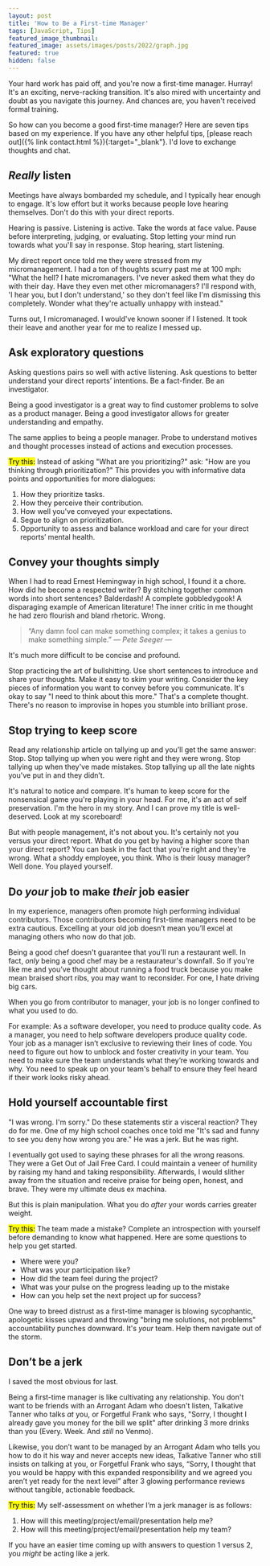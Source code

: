 ```yaml
---
layout: post
title: 'How to Be a First-time Manager'
tags: [JavaScript, Tips]
featured_image_thumbnail:
featured_image: assets/images/posts/2022/graph.jpg
featured: true
hidden: false
---
```


Your hard work has paid off, and you're now a first-time manager. Hurray! It's an exciting, nerve-racking transition. It's also mired with uncertainty and doubt as you navigate this journey. And chances are, you haven't received formal training.

So how can you become a good first-time manager? Here are seven tips based on my experience. If you have any other helpful tips, [please reach out]({% link contact.html %}){:target="_blank"}. I'd love to exchange thoughts and chat.

## *Really* listen

Meetings have always bombarded my schedule, and I typically hear enough to engage. It's low effort but it works because people love hearing themselves. Don't do this with your direct reports.

Hearing is passive. Listening is active. Take the words at face value. Pause before interpreting, judging, or evaluating. Stop letting your mind run towards what you'll say in response. Stop hearing, start listening.

My direct report once told me they were stressed from my micromanagement. I had a ton of thoughts scurry past me at 100 mph: "What the hell? I hate micromanagers. I've never asked them what they do with their day. Have they even met other micromanagers? I'll respond with, 'I hear you, but I don't understand,' so they don't feel like I'm dismissing this completely. Wonder what they're actually unhappy with instead."

Turns out, I micromanaged. I would've known sooner if I listened. It took their leave and another year for me to realize I messed up.

## Ask exploratory questions

Asking questions pairs so well with active listening. Ask questions to better understand your direct reports’ intentions. Be a fact-finder. Be an investigator.

Being a good investigator is a great way to find customer problems to solve as a product manager. Being a good investigator allows for greater understanding and empathy.

The same applies to being a people manager. Probe to understand motives and thought processes instead of actions and execution processes.

<mark>Try this:</mark> Instead of asking "What are you prioritizing?" ask: "How are you thinking through prioritization?" This provides you with informative data points and opportunities for more dialogues:
1. How they prioritize tasks.
2. How they perceive their contribution.
3. How well you've conveyed your expectations.
4. Segue to align on prioritization.
5. Opportunity to assess and balance workload and care for your direct reports’ mental health.

## Convey your thoughts simply
When I had to read Ernest Hemingway in high school, I found it a chore. How did he become a respected writer? By stitching together common words into short sentences? Balderdash! A complete gobbledygook! A disparaging example of American literature! The inner critic in me thought he had zero flourish and bland rhetoric. Wrong.

>“Any damn fool can make something complex; it takes a genius to make something simple.” <cite>― Pete Seeger ―</cite>

It's much more difficult to be concise and profound.

Stop practicing the art of bullshitting. Use short sentences to introduce and share your thoughts. Make it easy to skim your writing. Consider the key pieces of information you want to convey before you communicate. It's okay to say "I need to think about this more." That's a complete thought. There's no reason to improvise in hopes you stumble into brilliant prose.

## Stop trying to keep score

Read any relationship article on tallying up and you’ll get the same answer: Stop. Stop tallying up when you were right and they were wrong. Stop tallying up when they've made mistakes. Stop tallying up all the late nights you've put in and they didn’t.

It's natural to notice and compare. It's human to keep score for the nonsensical game you're playing in your head. For me, it's an act of self preservation. I'm the hero in my story. And I can prove my title is well-deserved. Look at my scoreboard!

But with people management, it's not about you. It's certainly not you versus your direct report. What do you get by having a higher score than your direct report? You can bask in the fact that you're right and they're wrong. What a shoddy employee, you think. Who is their lousy manager? Well done. You played yourself.

## Do *your* job to make *their* job easier

In my experience, managers often promote high performing individual contributors. Those contributors becoming first-time managers need to be extra cautious. Excelling at your old job doesn’t mean you’ll excel at managing others who now do that job.

Being a good chef doesn't guarantee that you'll run a restaurant well. In fact, *only* being a good chef may be a restaurateur's downfall. So if you're like me and you’ve thought about running a food truck because you make mean braised short ribs, you may want to reconsider. For one, I hate driving big cars.

When you go from contributor to manager, your job is no longer confined to what you used to do.

For example: As a software developer, you need to produce quality code. As a manager, you need to help software developers produce quality code. Your job as a manager isn’t exclusive to reviewing their lines of code. You need to figure out how to unblock and foster creativity in your team. You need to make sure the team understands what they’re working towards and why. You need to speak up on your team's behalf to ensure they feel heard if their work looks risky ahead.

## Hold yourself accountable first

"I was wrong. I'm sorry." Do these statements stir a visceral reaction? They do for me. One of my high school coaches once told me "It's sad and funny to see you deny how wrong you are." He was a jerk. But he was right.

I eventually got used to saying these phrases for all the wrong reasons. They were a Get Out of Jail Free Card. I could maintain a veneer of humility by raising my hand and taking responsibility. Afterwards, I would slither away from the situation and receive praise for being open, honest, and brave. They were my ultimate deus ex machina.

But this is plain manipulation. What you do *after* your words carries greater weight.

<mark>Try this:</mark> The team made a mistake? Complete an introspection with yourself before demanding to know what happened. Here are some questions to help you get started.

- Where were you?
- What was your participation like?
- How did the team feel during the project?
- What was your pulse on the progress leading up to the mistake
- How can you help set the next project up for success?

One way to breed distrust as a first-time manager is blowing sycophantic, apologetic kisses upward and throwing "bring me solutions, not problems" accountability punches downward. It's *your* team. Help them navigate out of the storm.

## Don’t be a jerk

I saved the most obvious for last.

Being a first-time manager is like cultivating any relationship. You don't want to be friends with an Arrogant Adam who doesn't listen, Talkative Tanner who talks *at* you, or Forgetful Frank who says, "Sorry, I thought I already gave you money for the bill we split" after drinking 3 more drinks than you (Every. Week. And *still* no Venmo).

Likewise, you don’t want to be managed by an Arrogant Adam who tells you how to do it his way and never accepts new ideas, Talkative Tanner who still insists on talking at you, or Forgetful Frank who says, “Sorry, I thought that you would be happy with this expanded responsibility and we agreed you aren’t yet ready for the next level” after 3 glowing performance reviews without tangible, actionable feedback.

<mark>Try this:</mark> My self-assessment on whether I’m a jerk manager is as follows:

1. How will this meeting/project/email/presentation help me?
2. How will this meeting/project/email/presentation help my team?

If you have an easier time coming up with answers to question 1 versus 2, you *might* be acting like a jerk.
